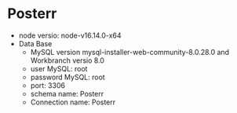 # Posterr
- node versio: node-v16.14.0-x64
- Data Base
    - MySQL version mysql-installer-web-community-8.0.28.0 and Workbranch versio  8.0
    - user MySQL: root
    - password MySQL: root
    - port: 3306
    - schema name: Posterr
    - Connection name: Posterr